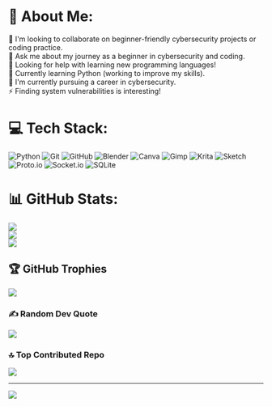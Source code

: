 # 💫 About Me:
👯 I'm looking to collaborate on beginner-friendly cybersecurity projects or coding practice.<br>💬 Ask me about my journey as a beginner in cybersecurity and coding.<br>🤝 Looking for help with learning new programming languages!<br>🌱 Currently learning Python (working to improve my skills).<br>🔭 I'm currently pursuing a career in cybersecurity.<br>⚡ Finding system vulnerabilities is interesting!


# 💻 Tech Stack:
![Python](https://img.shields.io/badge/python-3670A0?style=for-the-badge&logo=python&logoColor=ffdd54) ![Git](https://img.shields.io/badge/git-%23F05033.svg?style=for-the-badge&logo=git&logoColor=white) ![GitHub](https://img.shields.io/badge/github-%23121011.svg?style=for-the-badge&logo=github&logoColor=white) ![Blender](https://img.shields.io/badge/blender-%23F5792A.svg?style=for-the-badge&logo=blender&logoColor=white) ![Canva](https://img.shields.io/badge/Canva-%2300C4CC.svg?style=for-the-badge&logo=Canva&logoColor=white) ![Gimp](https://img.shields.io/badge/Gimp-657D8B?style=for-the-badge&logo=gimp&logoColor=FFFFFF) ![Krita](https://img.shields.io/badge/Krita-203759?style=for-the-badge&logo=krita&logoColor=EEF37B) ![Sketch](https://img.shields.io/badge/Sketch-FFB387?style=for-the-badge&logo=sketch&logoColor=black) ![Proto.io](https://img.shields.io/badge/Proto.io-161637?style=for-the-badge&logo=proto.io&logoColor=00e5ff) ![Socket.io](https://img.shields.io/badge/Socket.io-black?style=for-the-badge&logo=socket.io&badgeColor=010101) ![SQLite](https://img.shields.io/badge/sqlite-%2307405e.svg?style=for-the-badge&logo=sqlite&logoColor=white)
# 📊 GitHub Stats:
![](https://github-readme-stats.vercel.app/api?username=munajil&theme=dark&hide_border=false&include_all_commits=false&count_private=false)<br/>
![](https://github-readme-streak-stats.herokuapp.com/?user=munajil&theme=dark&hide_border=false)<br/>
![](https://github-readme-stats.vercel.app/api/top-langs/?username=munajil&theme=dark&hide_border=false&include_all_commits=false&count_private=false&layout=compact)

## 🏆 GitHub Trophies
![](https://github-profile-trophy.vercel.app/?username=munajil&theme=radical&no-frame=false&no-bg=true&margin-w=4)

### ✍️ Random Dev Quote
![](https://quotes-github-readme.vercel.app/api?type=horizontal&theme=radical)

### 🔝 Top Contributed Repo
![](https://github-contributor-stats.vercel.app/api?username=munajil&limit=5&theme=dark&combine_all_yearly_contributions=true)

---
[![](https://visitcount.itsvg.in/api?id=munajil&icon=0&color=0)](https://visitcount.itsvg.in)

<!-- Proudly created with GPRM ( https://gprm.itsvg.in ) -->
